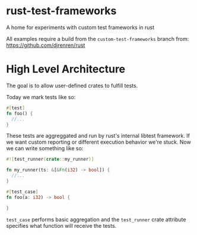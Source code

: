 # rust-test-frameworks
A home for experiments with custom test frameworks in rust

All examples require a build from the `custom-test-frameworks` branch from:
https://github.com/djrenren/rust


# High Level Architecture
The goal is to allow user-defined crates to fulfill tests.

Today we mark tests like so:

```rust
#[test]
fn foo() {
  //...
}
```

These tests are aggreggated and run by rust's internal libtest framework.
If we want custom reporting or different execution behavior we're stuck.
Now we can write something like so:

```rust
#![test_runner(crate::my_runner)]

fn my_runner(ts: &[&Fn(i32) -> bool]) {
  //...
}

#[test_case]
fn foo(a: i32) -> bool {

}
```

`test_case` performs basic aggregation and the `test_runner` crate attribute specifies
what function will receive the tests.

